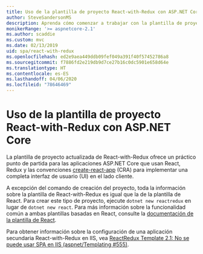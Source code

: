 ```yaml
---
title: Uso de la plantilla de proyecto React-with-Redux con ASP.NET Core
author: SteveSandersonMS
description: Aprenda cómo comenzar a trabajar con la plantilla de proyecto de aplicación de página única (SPA) de ASP.NET Core para React with Redux y create-react-app.
monikerRange: '>= aspnetcore-2.1'
ms.author: scaddie
ms.custom: mvc
ms.date: 02/13/2019
uid: spa/react-with-redux
ms.openlocfilehash: ed2e9aea449ddb09fef049a391f40f57452786a8
ms.sourcegitcommit: f7886fd2e219db9d7ce27b16c0dc5901e658d64e
ms.translationtype: HT
ms.contentlocale: es-ES
ms.lasthandoff: 04/06/2020
ms.locfileid: "78646469"
---
```

# <a name="use-the-react-with-redux-project-template-with-aspnet-core"></a>Uso de la plantilla de proyecto React-with-Redux con ASP.NET Core

La plantilla de proyecto actualizada de React-with-Redux ofrece un práctico punto de partida para las aplicaciones ASP.NET Core que usan React, Redux y las convenciones [create-react-app](https://github.com/facebookincubator/create-react-app) (CRA) para implementar una completa interfaz de usuario (UI) en el lado cliente.

A excepción del comando de creación del proyecto, toda la información sobre la plantilla de React-with-Redux es igual que la de la plantilla de React. Para crear este tipo de proyecto, ejecute `dotnet new reactredux` en lugar de `dotnet new react`. Para más información sobre la funcionalidad común a ambas plantillas basadas en React, consulte la [documentación de la plantilla de React](xref:spa/react).

Para obtener información sobre la configuración de una aplicación secundaria React-with-Redux en IIS, vea [ReactRedux Template 2.1: No se puede usar SPA en IIS (aspnet/Templating &num;555)](https://github.com/aspnet/Templating/issues/555).
